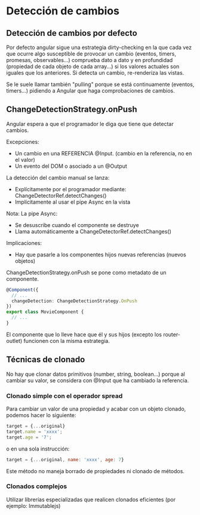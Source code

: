# Detección de cambios

## Detección de cambios por defecto

Por defecto angular sigue una estrategia dirty-checking en la que cada vez que ocurre algo susceptible de provocar un cambio (eventos, timers, promesas, observables...) comprueba dato a dato y en profundidad (propiedad de cada objeto de cada array...) si los valores actuales son iguales que los anteriores. Si detecta un cambio, re-renderiza las vistas.

Se le suele llamar también "pulling" porque se está continuamente (eventos, timers...) pidiendo a Angular que haga comprobaciones de cambios.

## ChangeDetectionStrategy.onPush

Angular espera a que el programador le diga que tiene que detectar cambios.

Excepciones: 
 - Un cambio en una REFERENCIA @Input. (cambio en la referencia, no en el valor) 
 - Un evento del DOM o asociado a un @Output


La detección del cambio manual se lanza:
 - Explícitamente por el programador mediante: ChangeDetectorRef.detectChanges()
 - Implícitamente al usar el pipe Async en la vista

 Nota: La pipe Async:
  - Se desuscribe cuando el componente se destruye
  - Llama automáticamente a ChangeDetectorRef.detectChanges()

Implicaciones:
- Hay que pasarle a los componentes hijos nuevas referencias (nuevos objetos)

ChangeDetectionStrategy.onPush se pone como metadato de un componente. 

```ts
@Component({
  // ...
  changeDetection: ChangeDetectionStrategy.OnPush
})
export class MovieComponent {
  // ...
}
```

El componente que lo lleve hace que él y sus hijos (excepto los router-outlet) funcionen con la misma estrategia.


## Técnicas de clonado

No hay que clonar datos primitivos (number, string, boolean...) porque al cambiar su valor, se considera con @Input que ha cambiado la referencia.

### Clonado simple con el operador spread

Para cambiar un valor de una propiedad y acabar con un objeto clonado, podemos hacer lo siguiente:

```js
target = {...original}
target.name = 'xxxx';
target.age = '7';
```

o en una sola instrucción:

```js
target = {...original, name: 'xxxx', age: 7}
```

Este método no maneja borrado de propiedades ni clonado de métodos.

### Clonados complejos

Utilizar librerías especializadas que realicen clonados eficientes (por ejemplo: Immutablejs)
